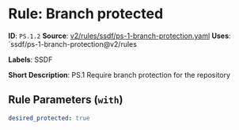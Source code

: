 # Rule: Branch protected

**ID**: `PS.1.2`
**Source**: [v2/rules/ssdf/ps-1-branch-protection.yaml](https://github.com/scribe-public/sample-policies/v2/rules/ssdf/ps-1-branch-protection.yaml)
**Uses**: `ssdf/ps-1-branch-protection@v2/rules

**Labels**: SSDF

**Short Description**: PS.1 Require branch protection for the repository

## Rule Parameters (`with`)

```yaml
desired_protected: true
```
